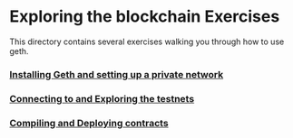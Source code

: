 # Exploring the blockchain Exercises

This directory contains several exercises walking you through how to use geth.

### [Installing Geth and setting up a private network](./geth-send-tx.md)

### [Connecting to and Exploring the testnets](./exploring-the-blockchain.md)

### [Compiling and Deploying contracts](./deploying-contracts.md)